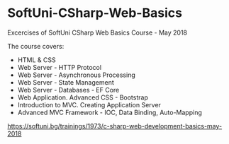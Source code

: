 # SoftUni-CSharp-Web-Basics
Excercises of SoftUni CSharp Web Basics Course - May 2018

The course covers:
- HTML & CSS
- Web Server - HTTP Protocol
- Web Server - Asynchronous Processing
- Web Server - State Management
- Web Server - Databases - EF Core
- Web Application. Advanced CSS - Bootstrap
- Introduction to MVC. Creating Application Server
- Advanced MVC Framework - IOC, Data Binding, Auto-Mapping

https://softuni.bg/trainings/1973/c-sharp-web-development-basics-may-2018